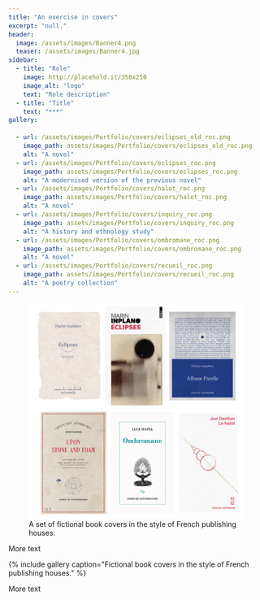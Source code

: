 ```yaml
---
title: "An exercise in covers"
excerpt: "null."
header:
  image: /assets/images/Banner4.png
  teaser: /assets/images/Banner4.jpg
sidebar:
  - title: "Role"
    image: http://placehold.it/350x250
    image_alt: "logo"
    text: "Role description"
  - title: "Title"
    text: "***"
gallery:

  - url: /assets/images/Portfolio/covers/eclipses_old_roc.png
    image_path: assets/images/Portfolio/covers/eclipses_old_roc.png
    alt: "A novel"
  - url: /assets/images/Portfolio/covers/eclipses_roc.png
    image_path: assets/images/Portfolio/covers/eclipses_roc.png
    alt: "A modernised version of the previous novel"
  - url: /assets/images/Portfolio/covers/halot_roc.png
    image_path: assets/images/Portfolio/covers/halot_roc.png
    alt: "A novel"
  - url: /assets/images/Portfolio/covers/inquiry_roc.png
    image_path: assets/images/Portfolio/covers/inquiry_roc.png
    alt: "A history and ethnology study"
  - url: /assets/images/Portfolio/covers/ombromane_roc.png
    image_path: assets/images/Portfolio/covers/ombromane_roc.png
    alt: "A novel"
  - url: /assets/images/Portfolio/covers/recueil_roc.png
    image_path: assets/images/Portfolio/covers/recueil_roc.png
    alt: "A poetry collection"
---
```

<figure>
  <img src="/assets/images/Portfolio/covers/covers_roc.png" alt="A set of fictional book covers in the style of French publishing houses">
  <figcaption>A set of fictional book covers in the style of French publishing houses.</figcaption>
</figure>

More text

{% include gallery caption="Fictional book covers in the style of French publishing houses." %}

More text